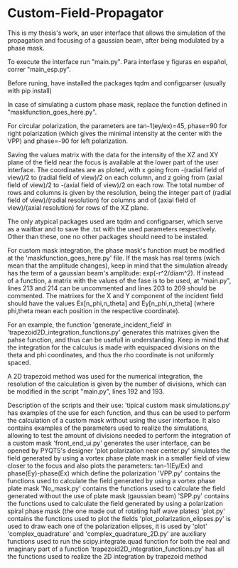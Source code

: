 # Custom-Field-Propagator
This is my thesis's work, an user interface that allows the simulation of the propagation and focusing of a gaussian beam, after being modulated by a phase mask.

To execute the interface run "main.py". Para interfase y figuras en español, correr "main_esp.py".

Before runing, have installed the packages tqdm and configparser (usually with pip install)

In case of simulating a custom phase mask, replace the function defined in "maskfunction_goes_here.py".

For circular polarization, the parameters are tan-1(ey/ex)=45, phase=90 for right polarization (which gives the minimal intensity at the center with the VPP) and phase=-90 for left polarization.

Saving the values matrix with the data for the intensity of the XZ and XY plane of the field near the focus is available at the lower part of the user interface. The coordinates are as ploted, with x going from -(radial field of view)/2 to (radial field of view)/2 on each column, and z going from (axial field of view)/2 to -(axial field of view)/2 on each row. The total number of rows and columns is given by the resolution, being the integer part of (radial field of view)/(radial resolution) for columns and of (axial field of view)/(axial resolution) for rows of the XZ plane.

The only atypical packages used are tqdm and configparser, which serve as a waitbar and to save the .txt with the used parameters respectively. Other than these, one no other packages should need to be instaled.

For custom mask integration, the phase mask's function must be modified at the 'maskfunction_goes_here.py' file. If the mask has real terms (wich mean that the amplitude changes), keep in mind that the simulation already has the term of a gaussian beam's amplitude: exp(-r^2/diam^2). 
If instead of a function, a matrix with the values of the fase is to be used, at "main.py", lines 213 and 214 can be uncommented and lines 203 to 209 should be commented. The matrixes for the X and Y component of the incident field should have the values Ex[n_phi,n_theta] and Ey[n_phi,n_theta] (where phi,theta mean each position in the respective coordinate).

For an example, the function 'generate_incident_field' in 'trapezoid2D_integration_functions.py' generates this matrixes given the pahse function, and thus can be usefull in understanding. Keep in mind that the integration for the calculus is made with equispaced divisions on the theta and phi coordinates, and thus the rho coordinate is not uniformly spaced.

A 2D trapezoid method was used for the numerical integration, the resolution of the calculation is given by the number of divisions, which can be modified in the script "main.py", lines 192 and 193. 

Description of the scripts and their use:
'tipical custom mask simulations.py' has examples of the use for each function, and thus can be used to perform the calculation of a custom mask without using the user interface. It also contains examples of the parameters used to realize the simulations, allowing to test the amount of divisions needed to perform the integration of a custom mask
'front_end_ui.py' generates the user interface, can be opened by PYQT5's designer
'plot polarization near center.py' simulates the field generated by using a vortex phase plate mask in a smaller field of view closer to the focus and also plots the parameters: tan-1(Ey/Ex) and phase(Ey)-phase(Ex) which define the polarization
'VPP.py' contains the functions used to calculate the field generated by using a vortex phase plate mask
'No_mask.py' contains the functions used to calculate the field generated without the use of plate mask (gaussian beam)
'SPP.py' contains the functions used to calculate the field generated by using a polarization spiral phase mask (the one made out of rotating half wave plates)
'plot.py' contains the functions used to plot the fields 
'plot_polarization_elipses.py' is used to draw each one of the polarization elipses, it is used by 'plot'
'complex_quadrature' and 'complex_quadrature_2D.py' are auxiliary functions used to run the scipy.integrate.quad function for both the real and imaginary part of a function
'trapezoid2D_integration_functions.py' has all the functions used to realize the 2D integration by trapezoid method

